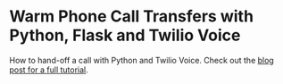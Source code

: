 # Warm Phone Call Transfers with Python, Flask and Twilio Voice
How to hand-off a call with Python and Twilio Voice. Check out the [blog post for a full tutorial](https://www.twilio.com/blog/2015/09/warm-phone-call-transfers-with-python-flask-and-twilio-voice.html).

